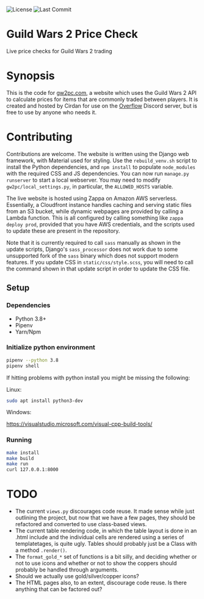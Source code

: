 ![License](https://badgen.net/github/license/otc-cirdan/gw2pc)
![Last Commit](https://badgen.net/github/last-commit/otc-cirdan/gw2pc)

# Guild Wars 2 Price Check
Live price checks for Guild Wars 2 trading

# Synopsis
This is the code for [gw2pc.com](https://gw2pc.com), a website which uses the
Guild Wars 2 API to calculate prices for items that are commonly traded between
players. It is created and hosted by Cirdan for use on the
[Overflow](https://discord.gg/7tWwz499rX) Discord server, but is free to use
by anyone who needs it.

# Contributing
Contributions are welcome. The website is written using the Django web
framework, with Material used for styling. Use the `rebuild_venv.sh` script to
install the Python dependencies, and `npm install` to populate `node_modules`
with the required CSS and JS dependencies. You can now run `manage.py runserver`
to start a local webserver. You may need to modify `gw2pc/local_settings.py`, in
particular, the `ALLOWED_HOSTS` variable.

The live website is hosted using Zappa on Amazon AWS serverless. Essentially, a
Cloudfront instance handles caching and serving static files from an S3 bucket,
while dynamic webpages are provided by calling a Lambda function. This is all
configured by calling something like `zappa deploy prod`, provided that you have
AWS credentials, and the scripts used to update these are present in the
repository.

Note that it is currently required to call `sass` manually as shown in the
update scripts, Django's `sass_processor` does not work due to some unsupported
fork of the `sass` binary which does not support modern features. If you update
CSS in `static/css/style.scss`, you will need to call the command shown in that
update script in order to update the CSS file.

## Setup
### Dependencies
* Python 3.8+
* Pipenv
* Yarn/Npm

### Initialize python environment
```bash
pipenv --python 3.8
pipenv shell
```

If hitting problems with python install you might be missing the following:

Linux:

```bash
sudo apt install python3-dev
```

Windows:

https://visualstudio.microsoft.com/visual-cpp-build-tools/


### Running
```bash
make install
make build
make run
curl 127.0.0.1:8000
```

# TODO
* The current `views.py` discourages code reuse. It made sense while just
  outlining the project, but now that we have a few pages, they should be
  refactored and converted to use class-based views.
* The current table rendering code, in which the table layout is done in an
  .html include and the individual cells are rendered using a series of
  templatetages, is quite ugly. Tables should probably just be a Class with a
  method `.render()`.
* The `format_gold_*` set of functions is a bit silly, and deciding whether or
  not to use icons and whether or not to show the coppers should probably be
  handled through arguments.
* Should we actually use gold/silver/copper icons?
* The HTML pages also, to an extent, discourage code reuse. Is there anything
  that can be factored out?
